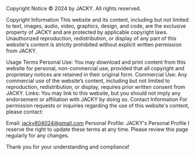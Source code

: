 Copyright Notice
© 2024 by JACKY. All rights reserved.

Copyright Information
This website and its content, including but not limited to text, images, audio, video, graphics, design, and code, are the exclusive property of JACKY and are protected by applicable copyright laws. Unauthorized reproduction, redistribution, or display of any part of this website's content is strictly prohibited without explicit written permission from JACKY.

Usage Terms
Personal Use: You may download and print content from this website for personal, non-commercial use, provided that all copyright and proprietary notices are retained in their original form.
Commercial Use: Any commercial use of the website’s content, including but not limited to reproduction, redistribution, or display, requires prior written consent from JACKY.
Links: You may link to this website, but you should not imply any endorsement or affiliation with JACKY by doing so.
Contact Information
For permission requests or inquiries regarding the use of this website's content, please contact:

Email: jacky804024@gmail.com
Personal Profile: JACKY's Personal Profile
I reserve the right to update these terms at any time. Please review this page regularly for any changes.

Thank you for your understanding and compliance!
